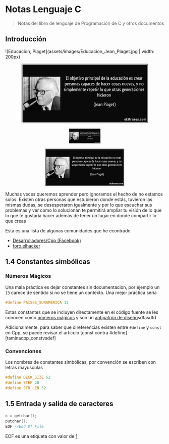 
# Notas Lenguaje C
 > Notas del libro de lenguaje de Programación de C y otros documentos

## Introducción

![Educacion, Piaget](assets/images/Educacion_Jean_Piaget.jpg | width: 200px)

<p align="center">
  <img alt="Educacion - Jean Piaget" src="assets/images/Educacion_Jean_Piaget.jpg" width=400rem>
</p>
<p align="center">
  <img alt="Educacion - Jean Piaget" src="assets/images/Educacion_Jean_Piaget.jpg" width=20%>
</p>
<p align="center">
  <img alt="Educacion - Jean Piaget" src="assets/images/Educacion_Jean_Piaget.jpg" width=250px>
</p>




Muchas veces queremos aprender pero ignoramos el hecho de no estamos solos. Existen otras personas que estubieron donde estás, tuvieron las mismas dudas, se desesperaron igualmente y por lo que escuchar sus problemas y ver como lo solucionan te permitirá ampliar tu visión de lo que lo que te gustaría hacer además de tener un lugar en donde compartir lo que creas

Esta es una lista de algunas comunidades que he econtrado
 - [Desarrolladores/Cpp (Facebook)](https://www.facebook.com/groups/467783429968410/post_tags/?post_tag_id=1998231400256931) 
 - [foro.elhacker](https://foro.elhacker.net/programacion_cc-b49.0/) 
 

## 1.4 Constantes simbólicas
### Números Mágicos
Una mala práctica es dejar constantes sin documentacion, por ejemplo un `13` carece de sentido si no se tiene un contexto. Una mejor práctica sería

```c
#define PAISES_SURAMERICA 13
```
Estas constantes que se incluyen directamente en el código fuente se les conocen como [números mágicos][1.4.1] y son un [antipatrón de diseño][1.4.2]sdfasdfd

Adicionalmente, para saber que direferencias existen entre `#define` y `const` en Cpp, se puede revisar el artículo [const contra #define][taminacpp_constvsdef]

### Convenciones
Los nombres de constantes simbólicas, por convención se escriben con letras mayusculas

```c
#define DECK_SIZE 52
#define STEP 20
#define STR_LEN 32
```
## 1.5 Entrada y salida de caracteres
```c
c = getchar();
putchar();
EOF //End Of File
```
EOF es una etiqueta con valor de [1](https://stackoverflow.com/a/4705984/468132)

[1.4.1]:https://en.wikipedia.org/wiki/Magic_number_(programming)#Unnamed_numerical_constants
[1.4.2]:https://es.wikipedia.org/wiki/Antipatr%C3%B3n_de_dise%C3%B1o
[vitaminacpp_constvsdef]:https://vitaminacpp.wordpress.com/2013/01/06/const-contra-define/